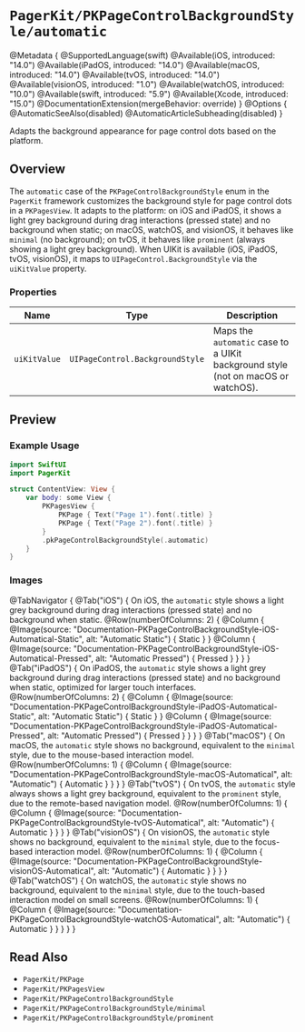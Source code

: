 # ``PagerKit/PKPageControlBackgroundStyle/automatic``

@Metadata {
    @SupportedLanguage(swift)
    @Available(iOS, introduced: "14.0")
    @Available(iPadOS, introduced: "14.0")
    @Available(macOS, introduced: "14.0")
    @Available(tvOS, introduced: "14.0")
    @Available(visionOS, introduced: "1.0")
    @Available(watchOS, introduced: "10.0")
    @Available(swift, introduced: "5.9")
    @Available(Xcode, introduced: "15.0")
    @DocumentationExtension(mergeBehavior: override)
}
@Options {
    @AutomaticSeeAlso(disabled)
    @AutomaticArticleSubheading(disabled)
}

Adapts the background appearance for page control dots based on the platform.

## Overview

The `automatic` case of the `PKPageControlBackgroundStyle` enum in the `PagerKit` framework customizes the background style for page control dots in a `PKPagesView`. It adapts to the platform: on iOS and iPadOS, it shows a light grey background during drag interactions (pressed state) and no background when static; on macOS, watchOS, and visionOS, it behaves like `minimal` (no background); on tvOS, it behaves like `prominent` (always showing a light grey background). When UIKit is available (iOS, iPadOS, tvOS, visionOS), it maps to `UIPageControl.BackgroundStyle` via the `uiKitValue` property.

### Properties
| Name | Type | Description |
|------|------|-------------|
| `uiKitValue` | `UIPageControl.BackgroundStyle` | Maps the `automatic` case to a UIKit background style (not on macOS or watchOS). |

## Preview

### Example Usage
```swift
import SwiftUI
import PagerKit

struct ContentView: View {
    var body: some View {
        PKPagesView {
            PKPage { Text("Page 1").font(.title) }
            PKPage { Text("Page 2").font(.title) }
        }
        .pkPageControlBackgroundStyle(.automatic)
    }
}
```

### Images

@TabNavigator {
    @Tab("iOS") {
        On iOS, the `automatic` style shows a light grey background during drag interactions (pressed state) and no background when static.
        @Row(numberOfColumns: 2) {
            @Column {
                @Image(source: "Documentation-PKPageControlBackgroundStyle-iOS-Automatical-Static", alt: "Automatic Static") {
                    Static
                }
            }
            @Column {
                @Image(source: "Documentation-PKPageControlBackgroundStyle-iOS-Automatical-Pressed", alt: "Automatic Pressed") {
                    Pressed
                }
            }
        }
    }
    @Tab("iPadOS") {
        On iPadOS, the `automatic` style shows a light grey background during drag interactions (pressed state) and no background when static, optimized for larger touch interfaces.
        @Row(numberOfColumns: 2) {
            @Column {
                @Image(source: "Documentation-PKPageControlBackgroundStyle-iPadOS-Automatical-Static", alt: "Automatic Static") {
                    Static
                }
            }
            @Column {
                @Image(source: "Documentation-PKPageControlBackgroundStyle-iPadOS-Automatical-Pressed", alt: "Automatic Pressed") {
                    Pressed
                }
            }
        }
    }
    @Tab("macOS") {
        On macOS, the `automatic` style shows no background, equivalent to the `minimal` style, due to the mouse-based interaction model.
        @Row(numberOfColumns: 1) {
            @Column {
                @Image(source: "Documentation-PKPageControlBackgroundStyle-macOS-Automatical", alt: "Automatic") {
                    Automatic
                }
            }
        }
    }
    @Tab("tvOS") {
        On tvOS, the `automatic` style always shows a light grey background, equivalent to the `prominent` style, due to the remote-based navigation model.
        @Row(numberOfColumns: 1) {
            @Column {
                @Image(source: "Documentation-PKPageControlBackgroundStyle-tvOS-Automatical", alt: "Automatic") {
                    Automatic
                }
            }
        }
    }
    @Tab("visionOS") {
        On visionOS, the `automatic` style shows no background, equivalent to the `minimal` style, due to the focus-based interaction model.
        @Row(numberOfColumns: 1) {
            @Column {
                @Image(source: "Documentation-PKPageControlBackgroundStyle-visionOS-Automatical", alt: "Automatic") {
                    Automatic
                }
            }
        }
    }
    @Tab("watchOS") {
        On watchOS, the `automatic` style shows no background, equivalent to the `minimal` style, due to the touch-based interaction model on small screens.
        @Row(numberOfColumns: 1) {
            @Column {
                @Image(source: "Documentation-PKPageControlBackgroundStyle-watchOS-Automatical", alt: "Automatic") {
                    Automatic
                }
            }
        }
    }
}

## Read Also
- ``PagerKit/PKPage``
- ``PagerKit/PKPagesView``
- ``PagerKit/PKPageControlBackgroundStyle``
- ``PagerKit/PKPageControlBackgroundStyle/minimal``
- ``PagerKit/PKPageControlBackgroundStyle/prominent``
